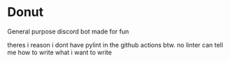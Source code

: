 # Donut
General purpose discord bot made for fun

theres i reason i dont have pylint in the github actions btw. no linter can tell me how to write what i want to write